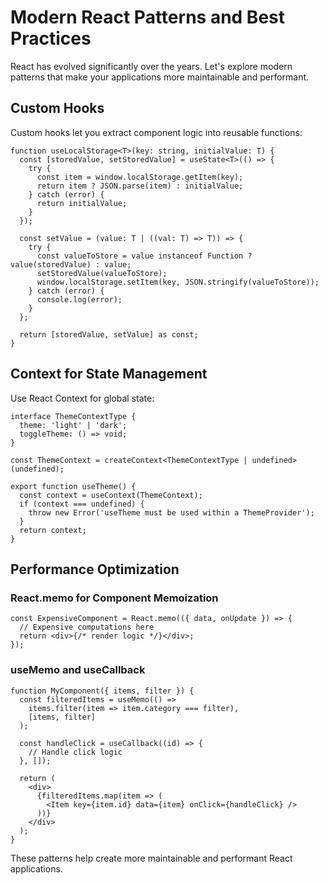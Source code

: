 # Modern React Patterns and Best Practices

React has evolved significantly over the years. Let's explore modern patterns that make your applications more maintainable and performant.

## Custom Hooks

Custom hooks let you extract component logic into reusable functions:

```tsx
function useLocalStorage<T>(key: string, initialValue: T) {
  const [storedValue, setStoredValue] = useState<T>(() => {
    try {
      const item = window.localStorage.getItem(key);
      return item ? JSON.parse(item) : initialValue;
    } catch (error) {
      return initialValue;
    }
  });

  const setValue = (value: T | ((val: T) => T)) => {
    try {
      const valueToStore = value instanceof Function ? value(storedValue) : value;
      setStoredValue(valueToStore);
      window.localStorage.setItem(key, JSON.stringify(valueToStore));
    } catch (error) {
      console.log(error);
    }
  };

  return [storedValue, setValue] as const;
}
```

## Context for State Management

Use React Context for global state:

```tsx
interface ThemeContextType {
  theme: 'light' | 'dark';
  toggleTheme: () => void;
}

const ThemeContext = createContext<ThemeContextType | undefined>(undefined);

export function useTheme() {
  const context = useContext(ThemeContext);
  if (context === undefined) {
    throw new Error('useTheme must be used within a ThemeProvider');
  }
  return context;
}
```

## Performance Optimization

### React.memo for Component Memoization

```tsx
const ExpensiveComponent = React.memo(({ data, onUpdate }) => {
  // Expensive computations here
  return <div>{/* render logic */}</div>;
});
```

### useMemo and useCallback

```tsx
function MyComponent({ items, filter }) {
  const filteredItems = useMemo(() => 
    items.filter(item => item.category === filter),
    [items, filter]
  );

  const handleClick = useCallback((id) => {
    // Handle click logic
  }, []);

  return (
    <div>
      {filteredItems.map(item => (
        <Item key={item.id} data={item} onClick={handleClick} />
      ))}
    </div>
  );
}
```

These patterns help create more maintainable and performant React applications.